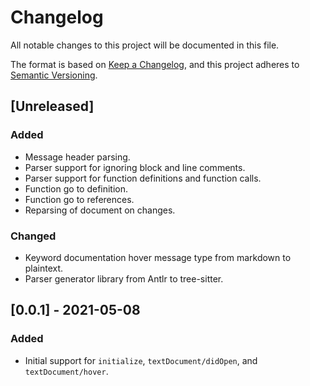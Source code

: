 # Changelog
All notable changes to this project will be documented in this file.

The format is based on [Keep a Changelog](https://keepachangelog.com/en/1.0.0/),
and this project adheres to [Semantic Versioning](https://semver.org/spec/v2.0.0.html).

## [Unreleased]
### Added
- Message header parsing.
- Parser support for ignoring block and line comments.
- Parser support for function definitions and function calls.
- Function go to definition.
- Function go to references.
- Reparsing of document on changes.

### Changed
- Keyword documentation hover message type from markdown to plaintext.
- Parser generator library from Antlr to tree-sitter.

## [0.0.1] - 2021-05-08
### Added
- Initial support for `initialize`, `textDocument/didOpen`, and `textDocument/hover`.